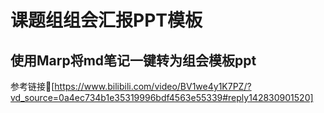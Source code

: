 # 课题组组会汇报PPT模板
## 使用Marp将md笔记一键转为组会模板ppt
参考链接🔗[https://www.bilibili.com/video/BV1we4y1K7PZ/?vd_source=0a4ec734b1e35319996bdf4563e55339#reply142830901520]